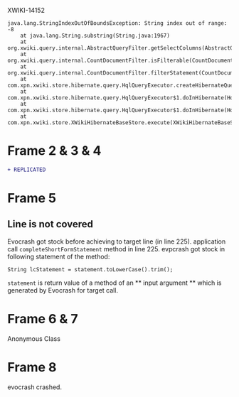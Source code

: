 XWIKI-14152
```
java.lang.StringIndexOutOfBoundsException: String index out of range: -8
	at java.lang.String.substring(String.java:1967)
	at org.xwiki.query.internal.AbstractQueryFilter.getSelectColumns(AbstractQueryFilter.java:80)
	at org.xwiki.query.internal.CountDocumentFilter.isFilterable(CountDocumentFilter.java:60)
	at org.xwiki.query.internal.CountDocumentFilter.filterStatement(CountDocumentFilter.java:70)
	at com.xpn.xwiki.store.hibernate.query.HqlQueryExecutor.createHibernateQuery(HqlQueryExecutor.java:230)
	at com.xpn.xwiki.store.hibernate.query.HqlQueryExecutor$1.doInHibernate(HqlQueryExecutor.java:171)
	at com.xpn.xwiki.store.hibernate.query.HqlQueryExecutor$1.doInHibernate(HqlQueryExecutor.java:166)
	at com.xpn.xwiki.store.XWikiHibernateBaseStore.execute(XWikiHibernateBaseStore.java:1327)
```

# Frame 2 & 3 & 4
```diff
+ REPLICATED
```

# Frame 5
## Line is not covered
Evocrash got stock before achieving to target line (in line 225).
application call `completeShortFormStatement` method in line 225.
evpcrash got stock in following statement of the method:
```
String lcStatement = statement.toLowerCase().trim();
```
`statement` is return value of a method of an ** input argument ** which is generated by Evocrash for target call.

# Frame 6 & 7
Anonymous Class

# Frame 8
evocrash crashed.
